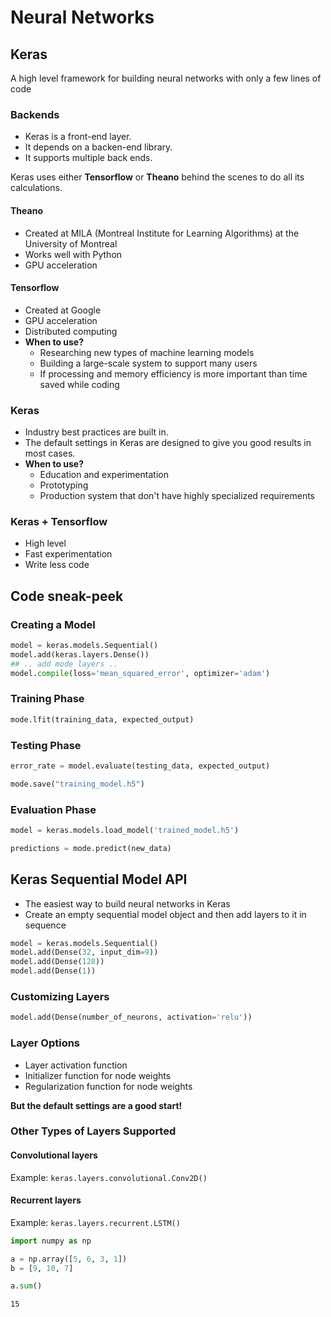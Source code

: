 # Neural Networks

## Keras

A high level framework for building neural networks with only a few lines of code

### Backends
- Keras is a front-end layer.
- It depends on a backen-end library.
- It supports multiple back ends.

Keras uses either **Tensorflow** or **Theano** behind the scenes to do all its calculations.

#### Theano
- Created at MILA (Montreal Institute for Learning Algorithms) at the University of Montreal
- Works well with Python
- GPU acceleration

#### Tensorflow
- Created at Google
- GPU acceleration
- Distributed computing
- **When to use?**
    - Researching new types of machine learning models
    - Building a large-scale system to support many users
    - If processing and memory efficiency is more important than time saved while coding

### Keras
- Industry best practices are built in.
- The default settings in Keras are designed to give you good results in most cases.
- **When to use?**
    - Education and experimentation
    - Prototyping
    - Production system that don't have highly specialized requirements

### Keras + Tensorflow
- High level
- Fast experimentation
- Write less code

## Code sneak-peek

### Creating a Model

```python
model = keras.models.Sequential()
model.add(keras.layers.Dense())
## .. add mode layers ..
model.compile(loss='mean_squared_error', optimizer='adam')
```

### Training Phase

```python
mode.lfit(training_data, expected_output)
```

### Testing Phase

```python
error_rate = model.evaluate(testing_data, expected_output)

mode.save("training_model.h5")
```

### Evaluation Phase
```python
model = keras.models.load_model('trained_model.h5')

predictions = mode.predict(new_data)
```

## Keras Sequential Model API
- The easiest way to build neural networks in Keras
- Create an empty sequential model object and then add layers to it in sequence

```python
model = keras.models.Sequential()
model.add(Dense(32, input_dim=9))
model.add(Dense(128))
model.add(Dense(1))
```

### Customizing Layers

```python
model.add(Dense(number_of_neurons, activation='relu'))
```

### Layer Options

- Layer activation function
- Initializer function for node weights
- Regularization function for node weights

**But the default settings are a good start!**

### Other Types of Layers Supported

#### Convolutional layers
Example: `keras.layers.convolutional.Conv2D()`

#### Recurrent layers
Example: `keras.layers.recurrent.LSTM()`


```python
import numpy as np

a = np.array([5, 6, 3, 1])
b = [9, 10, 7]

a.sum()
```




    15




```python

```
